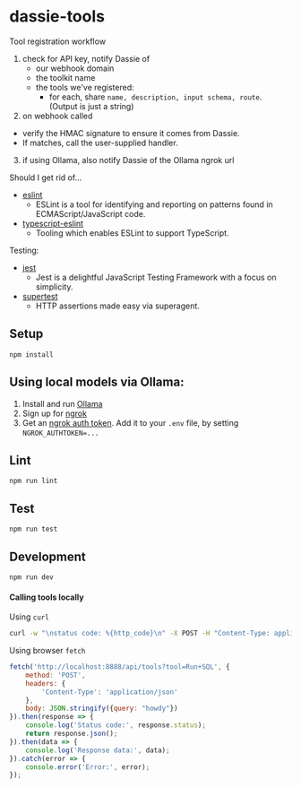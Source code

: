 # dassie-tools

Tool registration workflow

1. check for API key, notify Dassie of
   - our webhook domain
   - the toolkit name
   - the tools we've registered:
     - for each, share `name, description, input schema, route`. (Output is just a string)
2. on webhook called
  - verify the HMAC signature to ensure it comes from Dassie.
  - If matches, call the user-supplied handler.
3. if using Ollama, also notify Dassie of the Ollama ngrok url





Should I get rid of...
* [eslint](https://www.npmjs.com/package/eslint)
  * ESLint is a tool for identifying and reporting on patterns found in ECMAScript/JavaScript code.
* [typescript-eslint](https://typescript-eslint.io/)
  * Tooling which enables ESLint to support TypeScript.

Testing:
* [jest](https://www.npmjs.com/package/jest)
  * Jest is a delightful JavaScript Testing Framework with a focus on simplicity.
* [supertest](https://www.npmjs.com/package/supertest)
  * HTTP assertions made easy via superagent.

## Setup

```
npm install
```



## Using local models via Ollama:

1. Install and run [Ollama](https://ollama.com/download)
2. Sign up for [ngrok](https://dashboard.ngrok.com/)
3. Get an [ngrok auth token](https://dashboard.ngrok.com/get-started/your-authtoken). Add it to your `.env` file, by setting `NGROK_AUTHTOKEN=...`



## Lint

```
npm run lint
```

## Test

```
npm run test
```

## Development

```
npm run dev
```



#### Calling tools locally

Using `curl`
```sh
curl -w "\nstatus code: %{http_code}\n" -X POST -H "Content-Type: application/json" -d '{"query":"howdy"}' http://localhost:8888/api/tools?tool=Run+SQL
```

Using browser `fetch`

```javascript
fetch('http://localhost:8888/api/tools?tool=Run+SQL', {
    method: 'POST',
    headers: {
        'Content-Type': 'application/json'
    },
    body: JSON.stringify({query: "howdy"})
}).then(response => {
    console.log('Status code:', response.status);
    return response.json();
}).then(data => {
    console.log('Response data:', data);
}).catch(error => {
    console.error('Error:', error);
});
```

